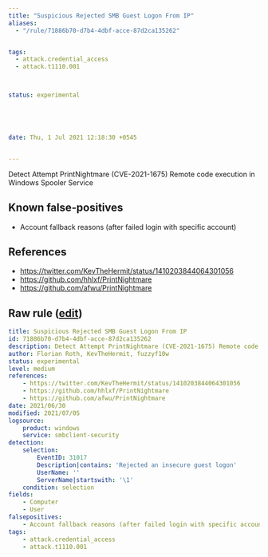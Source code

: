 ```yaml
---
title: "Suspicious Rejected SMB Guest Logon From IP"
aliases:
  - "/rule/71886b70-d7b4-4dbf-acce-87d2ca135262"


tags:
  - attack.credential_access
  - attack.t1110.001



status: experimental





date: Thu, 1 Jul 2021 12:18:30 +0545


---
```


Detect Attempt PrintNightmare (CVE-2021-1675) Remote code execution in Windows Spooler Service

<!--more-->


## Known false-positives

* Account fallback reasons (after failed login with specific account)



## References

* https://twitter.com/KevTheHermit/status/1410203844064301056
* https://github.com/hhlxf/PrintNightmare
* https://github.com/afwu/PrintNightmare


## Raw rule ([edit](https://github.com/SigmaHQ/sigma/edit/master/rules/windows/builtin/smbclient/win_susp_failed_guest_logon.yml))
```yaml
title: Suspicious Rejected SMB Guest Logon From IP
id: 71886b70-d7b4-4dbf-acce-87d2ca135262
description: Detect Attempt PrintNightmare (CVE-2021-1675) Remote code execution in Windows Spooler Service
author: Florian Roth, KevTheHermit, fuzzyf10w
status: experimental
level: medium
references:
    - https://twitter.com/KevTheHermit/status/1410203844064301056
    - https://github.com/hhlxf/PrintNightmare
    - https://github.com/afwu/PrintNightmare
date: 2021/06/30
modified: 2021/07/05
logsource:
    product: windows
    service: smbclient-security
detection:
    selection:
        EventID: 31017
        Description|contains: 'Rejected an insecure guest logon'
        UserName: ''
        ServerName|startswith: '\1'
    condition: selection
fields:
    - Computer
    - User
falsepositives:
    - Account fallback reasons (after failed login with specific account)
tags:
    - attack.credential_access
    - attack.t1110.001
```
